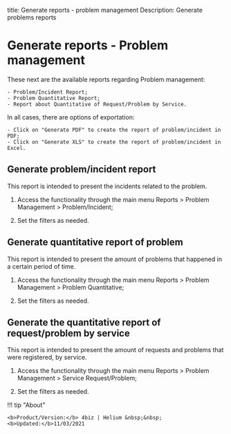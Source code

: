 title: Generate reports - problem management
Description:  Generate problems reports

# Generate reports - Problem management

These next are the available reports regarding Problem management:

    - Problem/Incident Report;
    - Problem Quantitative Report;
    - Report about Quantitative of Request/Problem by Service.

In all cases, there are options of exportation:

    - Click on "Generate PDF" to create the report of problem/incident in PDF;
    - Click on "Generate XLS" to create the report of problem/incident in Excel.


## Generate problem/incident report

This report is intended to present the incidents related to the problem.

1.	Access the functionality through the main menu Reports > Problem Management > Problem/Incident;

2.	Set the filters as needed.


## Generate quantitative report of problem

This report is intended to present the amount of problems that happened in a certain period of time.

1.	Access the functionality through the main menu Reports > Problem Management > Problem Quantitative;

2.	Set the filters as needed.


## Generate the quantitative report of request/problem by service

This report is intended to present the amount of requests and problems that were registered, by service.

1.	Access the functionality through the main menu Reports > Problem Management > Service Request/Problem;

2.	Set the filters as needed.



!!! tip "About"

    <b>Product/Version:</b> 4biz | Helium &nbsp;&nbsp;
    <b>Updated:</b>11/03/2021
